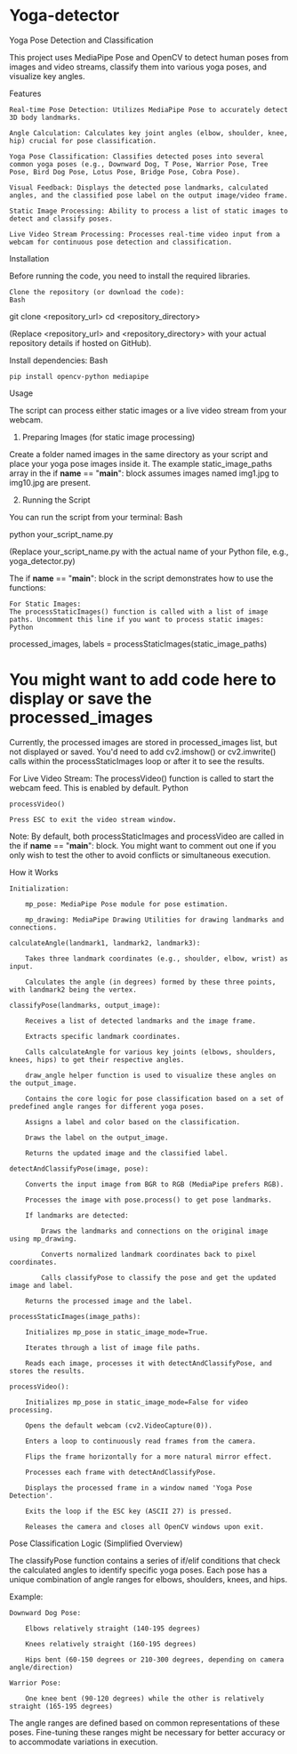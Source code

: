 # Yoga-detector
Yoga Pose Detection and Classification

This project uses MediaPipe Pose and OpenCV to detect human poses from images and video streams, classify them into various yoga poses, and visualize key angles.

Features

    Real-time Pose Detection: Utilizes MediaPipe Pose to accurately detect 3D body landmarks.

    Angle Calculation: Calculates key joint angles (elbow, shoulder, knee, hip) crucial for pose classification.

    Yoga Pose Classification: Classifies detected poses into several common yoga poses (e.g., Downward Dog, T Pose, Warrior Pose, Tree Pose, Bird Dog Pose, Lotus Pose, Bridge Pose, Cobra Pose).

    Visual Feedback: Displays the detected pose landmarks, calculated angles, and the classified pose label on the output image/video frame.

    Static Image Processing: Ability to process a list of static images to detect and classify poses.

    Live Video Stream Processing: Processes real-time video input from a webcam for continuous pose detection and classification.

Installation

Before running the code, you need to install the required libraries.

    Clone the repository (or download the code):
    Bash

git clone <repository_url>
cd <repository_directory>

(Replace <repository_url> and <repository_directory> with your actual repository details if hosted on GitHub).

Install dependencies:
Bash

    pip install opencv-python mediapipe

Usage

The script can process either static images or a live video stream from your webcam.

1. Preparing Images (for static image processing)

Create a folder named images in the same directory as your script and place your yoga pose images inside it. The example static_image_paths array in the if __name__ == "__main__": block assumes images named img1.jpg to img10.jpg are present.

2. Running the Script

You can run the script from your terminal:
Bash

python your_script_name.py

(Replace your_script_name.py with the actual name of your Python file, e.g., yoga_detector.py)

The if __name__ == "__main__": block in the script demonstrates how to use the functions:

    For Static Images:
    The processStaticImages() function is called with a list of image paths. Uncomment this line if you want to process static images:
    Python

processed_images, labels = processStaticImages(static_image_paths)
# You might want to add code here to display or save the processed_images

Currently, the processed images are stored in processed_images list, but not displayed or saved. You'd need to add cv2.imshow() or cv2.imwrite() calls within the processStaticImages loop or after it to see the results.

For Live Video Stream:
The processVideo() function is called to start the webcam feed. This is enabled by default.
Python

    processVideo()

    Press ESC to exit the video stream window.

Note: By default, both processStaticImages and processVideo are called in the if __name__ == "__main__": block. You might want to comment out one if you only wish to test the other to avoid conflicts or simultaneous execution.

How it Works

    Initialization:

        mp_pose: MediaPipe Pose module for pose estimation.

        mp_drawing: MediaPipe Drawing Utilities for drawing landmarks and connections.

    calculateAngle(landmark1, landmark2, landmark3):

        Takes three landmark coordinates (e.g., shoulder, elbow, wrist) as input.

        Calculates the angle (in degrees) formed by these three points, with landmark2 being the vertex.

    classifyPose(landmarks, output_image):

        Receives a list of detected landmarks and the image frame.

        Extracts specific landmark coordinates.

        Calls calculateAngle for various key joints (elbows, shoulders, knees, hips) to get their respective angles.

        draw_angle helper function is used to visualize these angles on the output_image.

        Contains the core logic for pose classification based on a set of predefined angle ranges for different yoga poses.

        Assigns a label and color based on the classification.

        Draws the label on the output_image.

        Returns the updated image and the classified label.

    detectAndClassifyPose(image, pose):

        Converts the input image from BGR to RGB (MediaPipe prefers RGB).

        Processes the image with pose.process() to get pose landmarks.

        If landmarks are detected:

            Draws the landmarks and connections on the original image using mp_drawing.

            Converts normalized landmark coordinates back to pixel coordinates.

            Calls classifyPose to classify the pose and get the updated image and label.

        Returns the processed image and the label.

    processStaticImages(image_paths):

        Initializes mp_pose in static_image_mode=True.

        Iterates through a list of image file paths.

        Reads each image, processes it with detectAndClassifyPose, and stores the results.

    processVideo():

        Initializes mp_pose in static_image_mode=False for video processing.

        Opens the default webcam (cv2.VideoCapture(0)).

        Enters a loop to continuously read frames from the camera.

        Flips the frame horizontally for a more natural mirror effect.

        Processes each frame with detectAndClassifyPose.

        Displays the processed frame in a window named 'Yoga Pose Detection'.

        Exits the loop if the ESC key (ASCII 27) is pressed.

        Releases the camera and closes all OpenCV windows upon exit.

Pose Classification Logic (Simplified Overview)

The classifyPose function contains a series of if/elif conditions that check the calculated angles to identify specific yoga poses. Each pose has a unique combination of angle ranges for elbows, shoulders, knees, and hips.

Example:

    Downward Dog Pose:

        Elbows relatively straight (140-195 degrees)

        Knees relatively straight (160-195 degrees)

        Hips bent (60-150 degrees or 210-300 degrees, depending on camera angle/direction)

    Warrior Pose:

        One knee bent (90-120 degrees) while the other is relatively straight (165-195 degrees)

The angle ranges are defined based on common representations of these poses. Fine-tuning these ranges might be necessary for better accuracy or to accommodate variations in execution.

